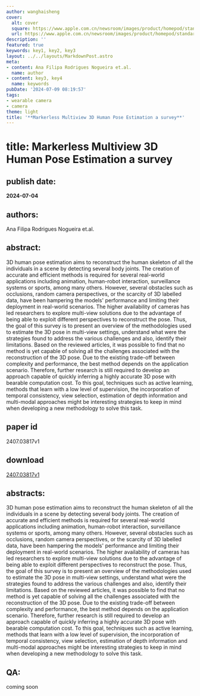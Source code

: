 ```yaml
---
author: wanghaisheng
cover:
  alt: cover
  square: https://www.apple.com.cn/newsroom/images/product/homepod/standard/Apple-HomePod-hero-230118_big.jpg.large_2x.jpg
  url: https://www.apple.com.cn/newsroom/images/product/homepod/standard/Apple-HomePod-hero-230118_big.jpg.large_2x.jpg
description: ''
featured: true
keywords: key1, key2, key3
layout: ../../layouts/MarkdownPost.astro
meta:
- content: Ana Filipa Rodrigues Nogueira et.al.
  name: author
- content: key3, key4
  name: keywords
pubDate: '2024-07-09 08:19:57'
tags:
- wearable camera
- camera
theme: light
title: '**Markerless Multiview 3D Human Pose Estimation a survey**'
---
```


# title: **Markerless Multiview 3D Human Pose Estimation a survey** 
## publish date: 
**2024-07-04** 
## authors: 
  Ana Filipa Rodrigues Nogueira et.al. 
## abstract: 
  3D human pose estimation aims to reconstruct the human skeleton of all the individuals in a scene by detecting several body joints. The creation of accurate and efficient methods is required for several real-world applications including animation, human-robot interaction, surveillance systems or sports, among many others. However, several obstacles such as occlusions, random camera perspectives, or the scarcity of 3D labelled data, have been hampering the models' performance and limiting their deployment in real-world scenarios. The higher availability of cameras has led researchers to explore multi-view solutions due to the advantage of being able to exploit different perspectives to reconstruct the pose.   Thus, the goal of this survey is to present an overview of the methodologies used to estimate the 3D pose in multi-view settings, understand what were the strategies found to address the various challenges and also, identify their limitations. Based on the reviewed articles, it was possible to find that no method is yet capable of solving all the challenges associated with the reconstruction of the 3D pose. Due to the existing trade-off between complexity and performance, the best method depends on the application scenario. Therefore, further research is still required to develop an approach capable of quickly inferring a highly accurate 3D pose with bearable computation cost. To this goal, techniques such as active learning, methods that learn with a low level of supervision, the incorporation of temporal consistency, view selection, estimation of depth information and multi-modal approaches might be interesting strategies to keep in mind when developing a new methodology to solve this task. 
## paper id
2407.03817v1
## download
[2407.03817v1](http://arxiv.org/abs/2407.03817v1)
## abstracts:
3D human pose estimation aims to reconstruct the human skeleton of all the individuals in a scene by detecting several body joints. The creation of accurate and efficient methods is required for several real-world applications including animation, human-robot interaction, surveillance systems or sports, among many others. However, several obstacles such as occlusions, random camera perspectives, or the scarcity of 3D labelled data, have been hampering the models' performance and limiting their deployment in real-world scenarios. The higher availability of cameras has led researchers to explore multi-view solutions due to the advantage of being able to exploit different perspectives to reconstruct the pose.   Thus, the goal of this survey is to present an overview of the methodologies used to estimate the 3D pose in multi-view settings, understand what were the strategies found to address the various challenges and also, identify their limitations. Based on the reviewed articles, it was possible to find that no method is yet capable of solving all the challenges associated with the reconstruction of the 3D pose. Due to the existing trade-off between complexity and performance, the best method depends on the application scenario. Therefore, further research is still required to develop an approach capable of quickly inferring a highly accurate 3D pose with bearable computation cost. To this goal, techniques such as active learning, methods that learn with a low level of supervision, the incorporation of temporal consistency, view selection, estimation of depth information and multi-modal approaches might be interesting strategies to keep in mind when developing a new methodology to solve this task.
## QA:
coming soon
